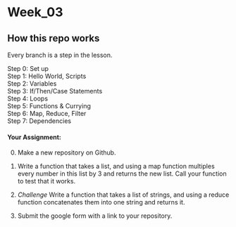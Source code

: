 # Week_03


## How this repo works

Every branch is a step in the lesson.

Step 0: Set up  
Step 1: Hello World, Scripts  
Step 2: Variables  
Step 3: If/Then/Case Statements  
Step 4: Loops  
Step 5: Functions & Currying  
Step 6: Map, Reduce, Filter  
Step 7: Dependencies


#### Your Assignment:

0. Make a new repository on Github.

1. Write a function that takes a list, and using a map function multiples every number in this list by 3 and returns the new list. Call your function to test that it works. 

2. *Challenge* Write a function that takes a list of strings, and using a reduce function concatenates them into one string and returns it.

3. Submit the google form with a link to your repository.
